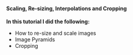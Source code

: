 #### **Scaling, Re-sizing, Interpolations and Cropping**

**In this tutorial I did the following:**
* How to re-size and scale images
* Image Pyramids
* Cropping
